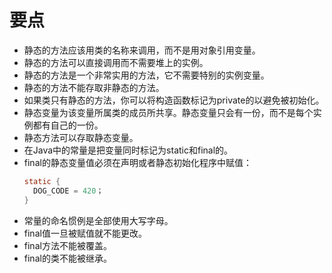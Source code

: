 # 要点

- 静态的方法应该用类的名称来调用，而不是用对象引用变量。
- 静态的方法可以直接调用而不需要堆上的实例。
- 静态的方法是一个非常实用的方法，它不需要特别的实例变量。
- 静态的方法不能存取非静态的方法。
- 如果类只有静态的方法，你可以将构造函数标记为private的以避免被初始化。
- 静态变量为该变量所属类的成员所共享。静态变量只会有一份，而不是每个实例都有自己的一份。
- 静态方法可以存取静态变量。
- 在Java中的常量是把变量同时标记为static和final的。
- final的静态变量值必须在声明或者静态初始化程序中赋值：  
  ```java
  static {
  	DOG_CODE = 420；
  }
  ```
- 常量的命名惯例是全部使用大写字母。
- final值一旦被赋值就不能更改。
- final方法不能被覆盖。
- final的类不能被继承。